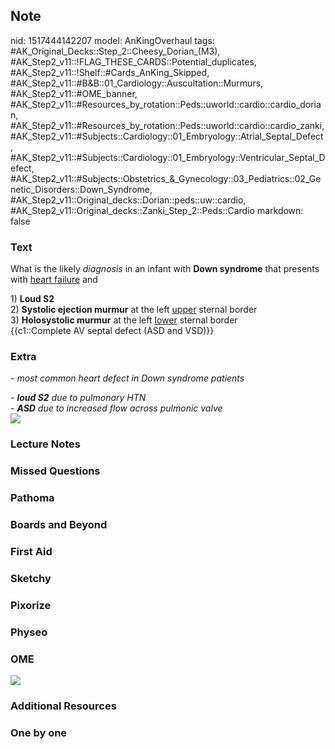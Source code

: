 ## Note
nid: 1517444142207
model: AnKingOverhaul
tags: #AK_Original_Decks::Step_2::Cheesy_Dorian_(M3), #AK_Step2_v11::!FLAG_THESE_CARDS::Potential_duplicates, #AK_Step2_v11::!Shelf::#Cards_AnKing_Skipped, #AK_Step2_v11::#B&B::01_Cardiology::Auscultation::Murmurs, #AK_Step2_v11::#OME_banner, #AK_Step2_v11::#Resources_by_rotation::Peds::uworld::cardio::cardio_dorian, #AK_Step2_v11::#Resources_by_rotation::Peds::uworld::cardio::cardio_zanki, #AK_Step2_v11::#Subjects::Cardiology::01_Embryology::Atrial_Septal_Defect, #AK_Step2_v11::#Subjects::Cardiology::01_Embryology::Ventricular_Septal_Defect, #AK_Step2_v11::#Subjects::Obstetrics_&_Gynecology::03_Pediatrics::02_Genetic_Disorders::Down_Syndrome, #AK_Step2_v11::Original_decks::Dorian::peds::uw::cardio, #AK_Step2_v11::Original_decks::Zanki_Step_2::Peds::Cardio
markdown: false

### Text
What is the likely <i>diagnosis</i> in an infant with <b>Down
syndrome</b> that presents with <u>heart failure</u> and
<div>
  1) <b>Loud S2</b>
</div>
<div>
  2) <b>Systolic ejection murmur</b> at the left <u>upper</u>
  sternal border
</div>
<div>
  3) <b>Holosystolic murmur</b> at the left <u>lower</u> sternal
  border
  <div>
    {{c1::Complete AV septal defect (ASD and VSD)}}
  </div>
</div>

### Extra
<i>- most common heart defect in Down syndrome patients</i>
<div>
  <i>- <b>loud S2</b> due to pulmonary HTN</i>
</div>
<div>
  <i>- <b>ASD</b> due to increased flow across pulmonic valve</i>
  <div>
    <div>
      <div>
        <i><img src="yikees.png"></i>
      </div>
    </div>
  </div>
</div>

### Lecture Notes


### Missed Questions


### Pathoma


### Boards and Beyond


### First Aid


### Sketchy


### Pixorize


### Physeo


### OME
<div class="ome-widget">
  <a href="https://onlinemeded.org?ref=anki"><img src=
  "_OME_AnkiFlashcards_General_7.png"></a>
</div>

### Additional Resources


### One by one

